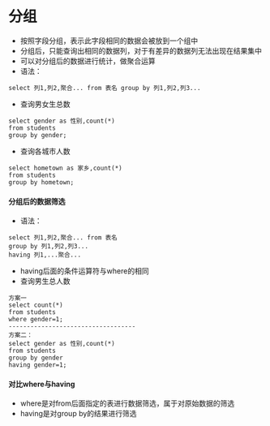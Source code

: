 # 分组

- 按照字段分组，表示此字段相同的数据会被放到一个组中
- 分组后，只能查询出相同的数据列，对于有差异的数据列无法出现在结果集中
- 可以对分组后的数据进行统计，做聚合运算
- 语法：

```
select 列1,列2,聚合... from 表名 group by 列1,列2,列3...
```

- 查询男女生总数

```
select gender as 性别,count(*)
from students
group by gender;
```

- 查询各城市人数

```
select hometown as 家乡,count(*)
from students
group by hometown;
```

#### 分组后的数据筛选

- 语法：

```
select 列1,列2,聚合... from 表名
group by 列1,列2,列3...
having 列1,...聚合...
```

- having后面的条件运算符与where的相同
- 查询男生总人数

```
方案一
select count(*)
from students
where gender=1;
-----------------------------------
方案二：
select gender as 性别,count(*)
from students
group by gender
having gender=1;
```

#### 对比where与having

- where是对from后面指定的表进行数据筛选，属于对原始数据的筛选
- having是对group by的结果进行筛选

 
